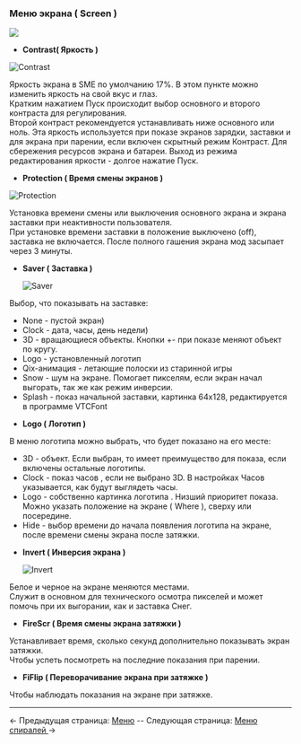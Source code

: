 ### Меню экрана ( Screen  )
   ![](http://i345.photobucket.com/albums/p374/ClockSelect/eVic/screenmenu_zpsph9b8ono.png)

  * __Contrast( Яркость )__

   ![Contrast](http://i345.photobucket.com/albums/p374/ClockSelect/eVic/contrast_zpsjuouc0v4.png)

   Яркость экрана в SME по умолчанию 17%. В этом пункте можно изменить яркость на свой вкус и глаз.  
   Кратким нажатием Пуск происходит выбор основного и второго контраста для регулирования.  
   Второй контраст рекомендуется устанавливать ниже основного или ноль. Эта яркость используется при показе экранов зарядки, заставки и для экрана при парении, если включен скрытный режим Контраст. Для сбережения ресурсов экрана и батареи.
   Выход из режима редактирования яркости - долгое нажатие Пуск.

  * __Protection ( Время смены экранов )__

   ![Protection](http://i345.photobucket.com/albums/p374/ClockSelect/eVic/protec_zpsx0jd4aok.png)

   Установка времени смены или выключения основного экрана и экрана заставки при неактивности пользователя.  
   При установке времени заставки в положение выключено (off), заставка не включается.
   После полного гашения экрана мод засыпает через 3 минуты.

  * __Saver ( Заставка )__
   
      ![Saver](http://i345.photobucket.com/albums/p374/ClockSelect/eVic/saver_zpsdkyhj1mz.png)

   Выбор, что показывать на заставке: 
   - None - пустой экран)
   - Clock - дата, часы, день недели)
   - 3D - вращающиеся объекты. Кнопки +- при показе меняют объект по кругу.
   - Logo - установленный логотип
   - Qix-анимация - летающие полоски из старинной игры
   - Snow - шум на экране. Помогает пикселям, если экран начал выгорать, так же как режим инверсии.  
   - Splash - показ начальной заставки, картинка 64x128, редактируется в программе VTCFont

  * __Logo ( Логотип )__

   В меню логотипа можно выбрать, что будет показано на его месте:
   - 3D - объект. Если выбран, то имеет преимущество для показа, если включены остальные логотипы.
   - Clock - показ часов , если не выбрано 3D. В настройках Часов указывается, как будут выглядеть часы.
   - Logo - собственно картинка логотипа . Низший приоритет показа. Можно указать положение на экране ( Where ), сверху или посередине.
   - Hide - выбор времени до начала появления логотипа на экране, после времени смены экрана после затяжки.

  * __Invert ( Инверсия экрана )__  
  
    ![Invert](http://i345.photobucket.com/albums/p374/ClockSelect/invert_zpsyowemzqu.png)  

   Белое и черное на экране меняются местами.  
   Служит в основном для технического осмотра пикселей и может помочь при их выгорании, как и заставка Снег.

  * __FireScr ( Время смены экрана затяжки )__ 

   Устанавливает время, сколько секунд дополнительно показывать экран затяжки.  
   Чтобы успеть посмотреть на последние показания при парении.

  * __FiFlip ( Переворачивание экрана при затяжке )__ 

   Чтобы наблюдать показания на экране при затяжке.

-----

← Предыдущая страница: [Меню](menus_ru.md) --  Следующая страница: [Меню спиралей ](coils_ru.md)→

